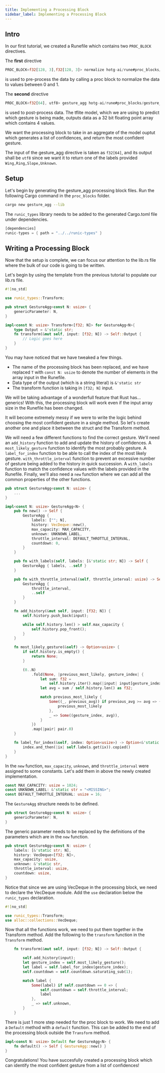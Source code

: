 ```yaml
---
title: Implementing a Processing Block
sidebar_label: Implementing a Processing Block
---
```


## Intro

In our first tutorial, we created a Runefile which contains two `PROC_BLOCK` directives.

The **first** directive

```rust
PROC_BLOCK<f32[128, 3],f32[128, 3]> normalize hotg-ai/rune#proc_blocks/normalize
```

is used to pre-process the data by calling a proc block to normalize the data to values between 0 and 1.

The **second** directive

```rust
PROC_BLOCK<f32[64], utf8> gesture_agg hotg-ai/rune#proc_blocks/gesture_agg --labels=Wing,Ring,Slope,Unknown
```

is used to post-process data. The tflite model, which we are using to predict which gesture is being made, outputs data as a 32 bit floating point array which contains 4 values.

We want the processing block to take in an aggregate of the model ouptut which generates a list of confidences, and return the most confident gesture.

The input of the gesture_agg directive is taken as `f32[64]`, and its output shall be `utf8` since we want it to return one of the labels provided `Wing,Ring,Slope,Unknown`.

## Setup

Let's begin by generating the gesture_agg processing block files. Run the following Cargo command in the `proc_blocks` folder.

```bash
cargo new gesture_agg --lib
```

The `runic_types` library needs to be added to the generated Cargo.toml file under dependencies.

```rust
[dependencies]
runic-types = { path = "../../runic-types" }
```

## Writing a Processing Block

Now that the setup is complete, we can focus our attention to the lib.rs file where the bulk of our code is going to be written.

Let's begin by using the template from the previous tutorial to populate our lib.rs file.

```rust
#![no_std]

use runic_types::Transform;

pub struct GestureAgg<const N: usize> {
    genericParameter: N,
}

impl<const N: usize> Transform<[f32; N]> for GestureAgg<N>{
    type Output = &'static str;
    fn transform(&mut self, input: [f32; N]) -> Self::Output {
        // Logic goes here
    }
}
```

You may have noticed that we have tweaked a few things.

- The name of the processing block has been replaced, and we have replaced `T` with `const N: usize` to denote the number of elements in the array input in the Runefile.
- Data type of the output (which is a string literal) is `&'static str`
- The transform function is taking in `[f32; N]` input.

We will be taking advantage of a wonderfull feature that Rust has... generics! With this, the processing block will work even if the input array size in the Runefile has been changed.

It will become extremely messy if we were to write the logic behind choosing the most confident gesture in a single method. So let's create another one and place it between the struct and the Transform method.

We will need a few different functions to find the correct gesture. We'll need an `add_history` function to add and update the history of confidences. A `most_likely_gesture` function to identify the most probably gesture. A `label_for_index` function to be able to call the index of the most likely gesture. `with_throttle_interval` function to prevent an excessive number of gesture being added to the history in quick succession. A `with_labels` function to match the confidence values with the labels provided in the Runefile. Finally, we'll also need a `new` function where we can add all the common properties of the other functions.

```rust
pub struct GestureAgg<const N: usize> {
    ...
}

impl<const N: usize> GestureAgg<N> {
    pub fn new() -> Self {
        GestureAgg {
            labels: [""; N],
            history: VecDeque::new(),
            max_capacity: MAX_CAPACITY,
            unknown: UNKNOWN_LABEL,
            throttle_interval: DEFAULT_THROTTLE_INTERVAL,
            countdown: 0,
        }
    }

    pub fn with_labels(self, labels: [&'static str; N]) -> Self {
        GestureAgg { labels, ..self }
    }

    pub fn with_throttle_interval(self, throttle_interval: usize) -> Self {
        GestureAgg {
            throttle_interval,
            ..self
        }
    }

    fn add_history(&mut self, input: [f32; N]) {
        self.history.push_back(input);

        while self.history.len() > self.max_capacity {
            self.history.pop_front();
        }
    }

    fn most_likely_gesture(&self) -> Option<usize> {
        if self.history.is_empty() {
            return None;
        }

        (0..N)
            .fold(None, |previous_most_likely, gesture_index| {
                let sum: f32 =
                    self.history.iter().map(|input| input[gesture_index]).sum();
                let avg = sum / self.history.len() as f32;

                match previous_most_likely {
                    Some((_, previous_avg)) if previous_avg >= avg => {
                        previous_most_likely
                    },
                    _ => Some((gesture_index, avg)),
                }
            })
            .map(|pair| pair.0)
    }

    fn label_for_index(&self, index: Option<usize>) -> Option<&'static str> {
        index.and_then(|ix| self.labels.get(ix)).copied()
    }
}
```

In the `new` function, `max_capacity`, `unknown`, and `throttle_interval` were assigned to some constants. Let's add them in above the newly created implementation.

```rust
const MAX_CAPACITY: usize = 1024;
const UNKNOWN_LABEL: &'static str = "<MISSING>";
const DEFAULT_THROTTLE_INTERVAL: usize = 16;
```

The `GestureAgg` structure needs to be defined.

```rust
pub struct GestureAgg<const N: usize> {
    genericParameter: N,
}
```

The generic parameter needs to be replaced by the definitions of the parameters which are in the `new` function.

```rust
pub struct GestureAgg<const N: usize> {
    labels: [&'static str; N],
    history: VecDeque<[f32; N]>,
    max_capacity: usize,
    unknown: &'static str,
    throttle_interval: usize,
    countdown: usize,
}
```

Notice that since we are using VecDeque in the processing block, we need to declare the VecDeque module. Add the `use` declaration below the `runic_types` declaration.

```rust
#![no_std]

use runic_types::Transform;
use alloc::collections::VecDeque;
```

Now that all the functions work, we need to put them together in the Transform method. Add the following to the `transform` function in the `Transform` method.

```rust
    fn transform(&mut self, input: [f32; N]) -> Self::Output {

        self.add_history(input);
        let gesture_index = self.most_likely_gesture();
        let label = self.label_for_index(gesture_index);
        self.countdown = self.countdown.saturating_sub(1);

        match label {
            Some(label) if self.countdown == 0 => {
                self.countdown = self.throttle_interval;
                label
            },
            _ => self.unknown,
        }
    }
```

There is just 1 more step needed for the proc block to work. We need to add a `Default` method with a `default` function. This can be added to the end of the processing block outside the `Transform` method.

```rust
impl<const N: usize> Default for GestureAgg<N> {
    fn default() -> Self { GestureAgg::new() }
}
```

Congratulations! You have succesfully created a processing block which can identify the most confident gesture from a list of confidences!
